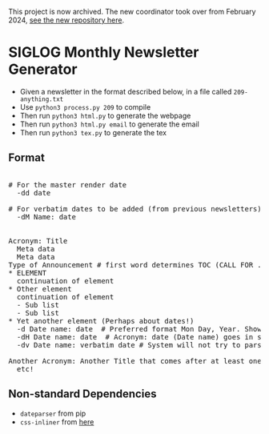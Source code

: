 This project is now archived. The new coordinator took over from February 2024, [see the new repository here](https://github.com/l0e42/siglog/).


# SIGLOG Monthly Newsletter Generator

- Given a newsletter in the format described below, in a file called `209-anything.txt`
- Use `python3 process.py 209` to compile
- Then run `python3 html.py` to generate the webpage
- Then run `python3 html.py email` to generate the email
- Then run `python3 tex.py` to generate the tex

## Format

<pre>

# For the master render date
  -dd date 

# For verbatim dates to be added (from previous newsletters)
  -dM Name: date


Acronym: Title
  Meta data
  Meta data
Type of Announcement # first word determines TOC (CALL FOR ..., JOBS, ANNOUNCEMENT)
* ELEMENT
  continuation of element
* Other element
  continuation of element
  - Sub list
  - Sub list
* Yet another element (Perhaps about dates!)
  -d Date name: date  # Preferred format Mon Day, Year. Shown only here
  -dH Date name: date  # Acronym: date (Date name) goes in special dates header
  -dv Date name: verbatim date # System will not try to parse the date (necessary for date ranges)

Another Acronym: Another Title that comes after at least one clear line
  etc!
</pre>


## Non-standard Dependencies

* `dateparser` from pip
* `css-inliner` from [here](https://github.com/turanct/css-inliner)